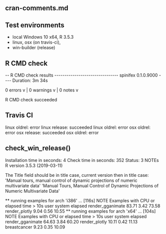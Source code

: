 ## cran-comments.md

## Test environments
* local Windows 10 x64, R 3.5.3
* linux, osx (on travis-ci),
* win-builder (release)


## R CMD check

-- R CMD check results -------------------------------- spinifex 0.1.0.9000 ----
Duration: 3m 34s

0 errors v | 0 warnings v | 0 notes v

R CMD check succeeded


## Travis CI

linux oldrel: error
linux release: succeeded
linux oldrel: error
osx oldrel: error
osx release: succeeded
osx oldrel: error


## check_win_release()

Installation time in seconds: 4
Check time in seconds: 352
Status: 3 NOTEs
R version 3.5.3 (2019-03-11)

The Title field should be in title case, current version then in title case:
'Manual tours, manual control of dynamic projections of numeric multivariate data'
'Manual Tours, Manual Control of Dynamic Projections of Numeric Multivariate Data'

** running examples for arch 'i386' ... [116s] NOTE
Examples with CPU or elapsed time > 10s
                  user system elapsed
render_gganimate 83.71   3.42   73.58
render_plotly     9.04   0.56   10.55
** running examples for arch 'x64' ... [104s] NOTE
Examples with CPU or elapsed time > 10s
                  user system elapsed
render_gganimate 64.63   3.84   60.20
render_plotly    10.11   0.42   11.13
breastcancer      9.23   0.35   10.09

